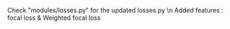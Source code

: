 Check "modules/losses.py" for the updated losses.py \n
Added features : focal loss & Weighted focal loss
